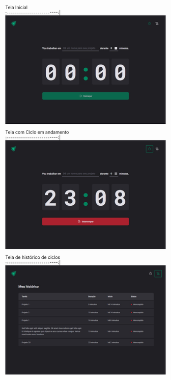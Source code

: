 Tela Inicial                    
:-------------------------:|
<img src= "./src/assets/prints/web2.jpg">  


Tela com Ciclo em andamento                   
:-------------------------:|
<img src= "./src/assets/prints/web1.jpg">


Tela de histórico de ciclos                     
:-------------------------:|
<img src= "./src/assets/prints/web3.jpg"> 